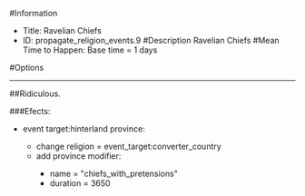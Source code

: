 #Information
 - Title: Ravelian Chiefs
 - ID: propagate_religion_events.9
#Description
Ravelian Chiefs
#Mean Time to Happen:
Base time = 1 days

#Options

___
##Ridiculous.

###Efects:<ul><li>event target:hinterland province:</li><ul><li>change religion = event_target:converter_country</li><li>add province modifier:</li><ul><li>name = "chiefs_with_pretensions"</li><li>duration = 3650</li></ul></ul></ul>
